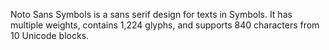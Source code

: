 Noto Sans Symbols is a sans serif design for texts in Symbols. It has multiple weights, contains 1,224 glyphs, and supports 840 characters from 10 Unicode blocks.